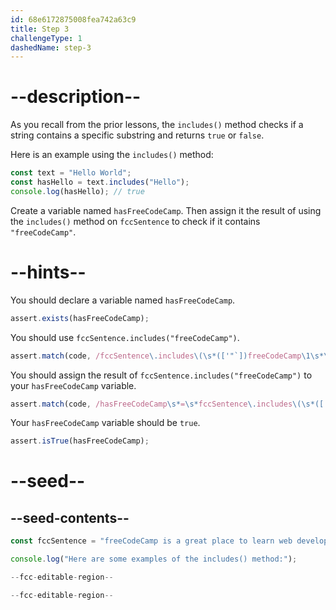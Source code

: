 ```yaml
---
id: 68e6172875008fea742a63c9
title: Step 3
challengeType: 1
dashedName: step-3
---
```


# --description--

As you recall from the prior lessons, the `includes()` method checks if a string contains a specific substring and returns `true` or `false`.

Here is an example using the `includes()` method:

```js
const text = "Hello World";
const hasHello = text.includes("Hello");
console.log(hasHello); // true
```

Create a variable named `hasFreeCodeCamp`. Then assign it the result of using the `includes()` method on `fccSentence` to check if it contains `"freeCodeCamp"`.

# --hints--

You should declare a variable named `hasFreeCodeCamp`.

```js
assert.exists(hasFreeCodeCamp);
```

You should use `fccSentence.includes("freeCodeCamp")`.

```js
assert.match(code, /fccSentence\.includes\(\s*(['"`])freeCodeCamp\1\s*\)/);
```

You should assign the result of `fccSentence.includes("freeCodeCamp")` to your `hasFreeCodeCamp` variable.

```js
assert.match(code, /hasFreeCodeCamp\s*=\s*fccSentence\.includes\(\s*(['"`])freeCodeCamp\1\s*\)/);
```

Your `hasFreeCodeCamp` variable should be `true`.

```js
assert.isTrue(hasFreeCodeCamp);
```

# --seed--

## --seed-contents--

```js
const fccSentence = "freeCodeCamp is a great place to learn web development.";

console.log("Here are some examples of the includes() method:");

--fcc-editable-region--

--fcc-editable-region--
```
